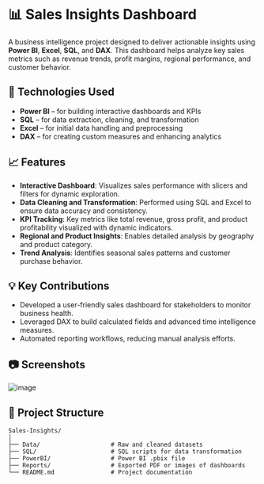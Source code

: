 # 📊 Sales Insights Dashboard
A business intelligence project designed to deliver actionable insights using **Power BI**, **Excel**, **SQL**, and **DAX**. This dashboard helps analyze key sales metrics such as revenue trends, profit margins, regional performance, and customer behavior.

## 🔧 Technologies Used

- **Power BI** – for building interactive dashboards and KPIs  
- **SQL** – for data extraction, cleaning, and transformation  
- **Excel** – for initial data handling and preprocessing  
- **DAX** – for creating custom measures and enhancing analytics  

## 📈 Features

- **Interactive Dashboard**: Visualizes sales performance with slicers and filters for dynamic exploration.
- **Data Cleaning and Transformation**: Performed using SQL and Excel to ensure data accuracy and consistency.
- **KPI Tracking**: Key metrics like total revenue, gross profit, and product profitability visualized with dynamic indicators.
- **Regional and Product Insights**: Enables detailed analysis by geography and product category.
- **Trend Analysis**: Identifies seasonal sales patterns and customer purchase behavior.

## 💡 Key Contributions

- Developed a user-friendly sales dashboard for stakeholders to monitor business health.
- Leveraged DAX to build calculated fields and advanced time intelligence measures.
- Automated reporting workflows, reducing manual analysis efforts.

## 📷 Screenshots

![image](https://github.com/user-attachments/assets/138ce0ee-5ef8-41af-9fd9-d9c5a085ecce)


## 📁 Project Structure

```plaintext
Sales-Insights/
│
├── Data/                    # Raw and cleaned datasets
├── SQL/                     # SQL scripts for data transformation
├── PowerBI/                 # Power BI .pbix file
├── Reports/                 # Exported PDF or images of dashboards
└── README.md                # Project documentation
